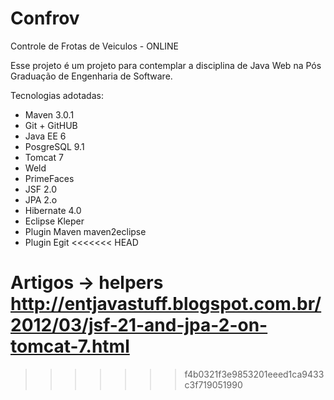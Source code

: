 Confrov
=======

Controle de Frotas de Veiculos - ONLINE

Esse projeto é um projeto para contemplar a disciplina de Java Web na Pós Graduação de Engenharia de Software.

Tecnologias adotadas:

- Maven 3.0.1
- Git + GitHUB
- Java EE 6
- PosgreSQL 9.1
- Tomcat 7
- Weld
- PrimeFaces
- JSF 2.0
- JPA 2.o
- Hibernate 4.0
- Eclipse Kleper
- Plugin Maven maven2eclipse
- Plugin Egit
<<<<<<< HEAD



Artigos -> helpers
http://entjavastuff.blogspot.com.br/2012/03/jsf-21-and-jpa-2-on-tomcat-7.html
=======
>>>>>>> f4b0321f3e9853201eeed1ca9433c3f719051990
